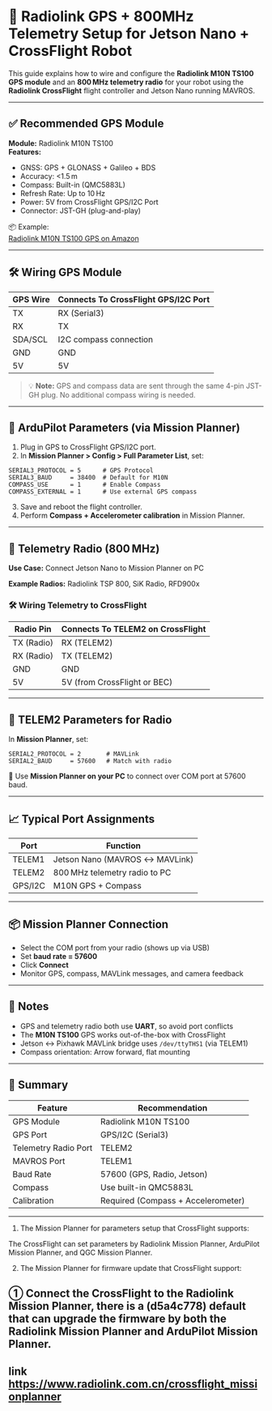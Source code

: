 
# 📡 Radiolink GPS + 800MHz Telemetry Setup for Jetson Nano + CrossFlight Robot

This guide explains how to wire and configure the **Radiolink M10N TS100 GPS module** and an **800 MHz telemetry radio** for your robot using the **Radiolink CrossFlight** flight controller and Jetson Nano running MAVROS.

---

## ✅ Recommended GPS Module

**Module:** Radiolink M10N TS100  
**Features:**
- GNSS: GPS + GLONASS + Galileo + BDS
- Accuracy: <1.5 m
- Compass: Built-in (QMC5883L)
- Refresh Rate: Up to 10 Hz
- Power: 5V from CrossFlight GPS/I2C Port
- Connector: JST-GH (plug-and-play)

📦 Example:  
[Radiolink M10N TS100 GPS on Amazon](https://www.amazon.com/dp/B0DXV1KGH6)

---

## 🛠️ Wiring GPS Module

| GPS Wire | Connects To CrossFlight GPS/I2C Port |
|----------|--------------------------------------|
| TX       | RX (Serial3)                         |
| RX       | TX                                   |
| SDA/SCL  | I2C compass connection               |
| GND      | GND                                  |
| 5V       | 5V                                   |

> 💡 **Note:** GPS and compass data are sent through the same 4-pin JST-GH plug. No additional compass wiring is needed.

---

## 🔧 ArduPilot Parameters (via Mission Planner)

1. Plug in GPS to CrossFlight GPS/I2C port.
2. In **Mission Planner > Config > Full Parameter List**, set:

```
SERIAL3_PROTOCOL = 5      # GPS Protocol
SERIAL3_BAUD     = 38400  # Default for M10N
COMPASS_USE      = 1      # Enable Compass
COMPASS_EXTERNAL = 1      # Use external GPS compass
```

3. Save and reboot the flight controller.
4. Perform **Compass + Accelerometer calibration** in Mission Planner.

---

## 📶 Telemetry Radio (800 MHz)

**Use Case:** Connect Jetson Nano to Mission Planner on PC

**Example Radios:** Radiolink TSP 800, SiK Radio, RFD900x

### 🛠️ Wiring Telemetry to CrossFlight

| Radio Pin     | Connects To TELEM2 on CrossFlight |
|---------------|------------------------------------|
| TX (Radio)    | RX (TELEM2)                        |
| RX (Radio)    | TX (TELEM2)                        |
| GND           | GND                                |
| 5V            | 5V (from CrossFlight or BEC)       |

---

## 🔧 TELEM2 Parameters for Radio

In **Mission Planner**, set:

```
SERIAL2_PROTOCOL = 2       # MAVLink
SERIAL2_BAUD     = 57600   # Match with radio
```

📍 Use **Mission Planner on your PC** to connect over COM port at 57600 baud.

---

## 📈 Typical Port Assignments

| Port      | Function                        |
|-----------|----------------------------------|
| TELEM1    | Jetson Nano (MAVROS ↔ MAVLink) |
| TELEM2    | 800 MHz telemetry radio to PC  |
| GPS/I2C   | M10N GPS + Compass             |

---

## 📦 Mission Planner Connection

- Select the COM port from your radio (shows up via USB)
- Set **baud rate = 57600**
- Click **Connect**
- Monitor GPS, compass, MAVLink messages, and camera feedback

---

## 🧠 Notes

- GPS and telemetry radio both use **UART**, so avoid port conflicts
- The **M10N TS100** GPS works out-of-the-box with CrossFlight
- Jetson ↔ Pixhawk MAVLink bridge uses `/dev/ttyTHS1` (via TELEM1)
- Compass orientation: Arrow forward, flat mounting

---

## 🏁 Summary

| Feature              | Recommendation                 |
|----------------------|---------------------------------|
| GPS Module           | Radiolink M10N TS100            |
| GPS Port             | GPS/I2C (Serial3)               |
| Telemetry Radio Port | TELEM2                          |
| MAVROS Port          | TELEM1                          |
| Baud Rate            | 57600 (GPS, Radio, Jetson)      |
| Compass              | Use built-in QMC5883L           |
| Calibration          | Required (Compass + Accelerometer) |

---
1. The Mission Planner for parameters setup that CrossFlight supports:

The CrossFlight can set parameters by Radiolink Mission Planner, ArduPilot Mission Planner, and QGC Mission Planner.

2. The Mission Planner for firmware update that CrossFlight support:

① Connect the CrossFlight to the Radiolink Mission Planner, there is a (d5a4c778) default that can upgrade the firmware by both the Radiolink Mission Planner and ArduPilot Mission Planner.
---
link https://www.radiolink.com.cn/crossflight_missionplanner
---